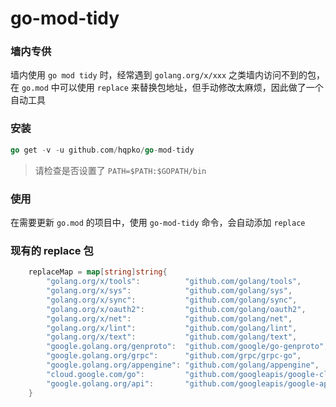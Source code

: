 # go-mod-tidy

### 墙内专供

墙内使用 `go mod tidy` 时，经常遇到 `golang.org/x/xxx` 之类墙内访问不到的包，在 `go.mod` 中可以使用 
`replace` 来替换包地址，但手动修改太麻烦，因此做了一个自动工具

### 安装

```go
go get -v -u github.com/hqpko/go-mod-tidy
```

> 请检查是否设置了 `PATH=$PATH:$GOPATH/bin`


### 使用

在需要更新 `go.mod` 的项目中，使用 `go-mod-tidy` 命令，会自动添加 `replace`

### 现有的 replace 包


```go
    replaceMap = map[string]string{
		"golang.org/x/tools":          "github.com/golang/tools",
		"golang.org/x/sys":            "github.com/golang/sys",
		"golang.org/x/sync":           "github.com/golang/sync",
		"golang.org/x/oauth2":         "github.com/golang/oauth2",
		"golang.org/x/net":            "github.com/golang/net",
		"golang.org/x/lint":           "github.com/golang/lint",
		"golang.org/x/text":           "github.com/golang/text",
		"google.golang.org/genproto":  "github.com/google/go-genproto",
		"google.golang.org/grpc":      "github.com/grpc/grpc-go",
		"google.golang.org/appengine": "github.com/golang/appengine",
		"cloud.google.com/go":         "github.com/googleapis/google-cloud-go",
		"google.golang.org/api":       "github.com/googleapis/google-api-go-client",
	}
```